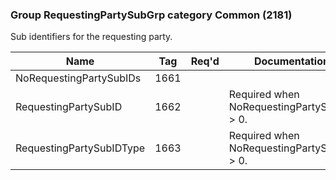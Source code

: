### Group RequestingPartySubGrp category Common (2181)

Sub identifiers for the requesting party.

| Name                     | Tag  | Req'd | Documentation                              |
|--------------------------|------|----------|--------------------------------------------|
| NoRequestingPartySubIDs  | 1661 |       |                                            |
| RequestingPartySubID     | 1662 |       | Required when NoRequestingPartySubIDs > 0. |
| RequestingPartySubIDType | 1663 |       | Required when NoRequestingPartySubIDs > 0. |

